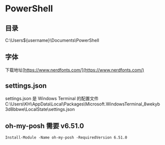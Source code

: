 # PowerShell

## 目录

C:\Users\${username}\Documents\PowerShell

## 字体

下载地址[https://www.nerdfonts.com/](https://www.nerdfonts.com/)

## settings.json

settings.json 是 Windows Terminal 的配置文件 C:\Users\KH\AppData\Local\Packages\Microsoft.WindowsTerminal_8wekyb3d8bbwe\LocalState\settings.json

## oh-my-posh 需要 v6.51.0

`Install-Module -Name oh-my-posh -RequiredVersion 6.51.0`
